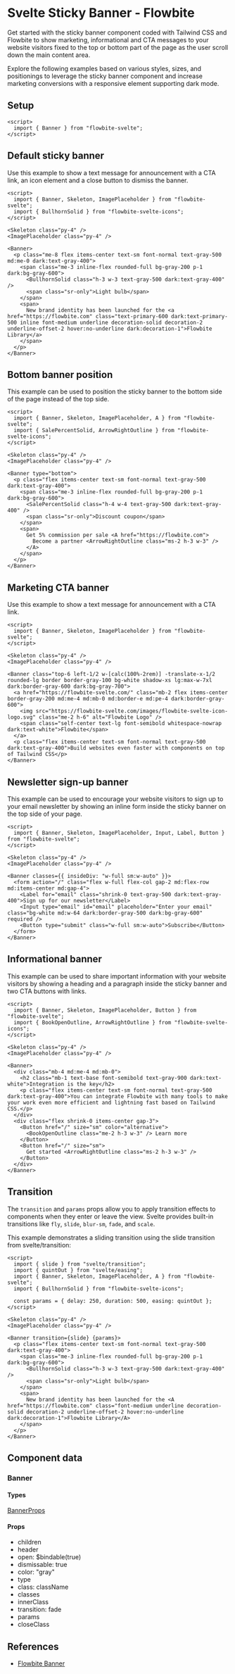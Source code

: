 # Svelte Sticky Banner - Flowbite


Get started with the sticky banner component coded with Tailwind CSS and Flowbite to show marketing, informational and CTA messages to your website visitors fixed to the top or bottom part of the page as the user scroll down the main content area.

Explore the following examples based on various styles, sizes, and positionings to leverage the sticky banner component and increase marketing conversions with a responsive element supporting dark mode.

## Setup

```svelte
<script>
  import { Banner } from "flowbite-svelte";
</script>
```

## Default sticky banner

Use this example to show a text message for announcement with a CTA link, an icon element and a close button to dismiss the banner.

```svelte
<script>
  import { Banner, Skeleton, ImagePlaceholder } from "flowbite-svelte";
  import { BullhornSolid } from "flowbite-svelte-icons";
</script>

<Skeleton class="py-4" />
<ImagePlaceholder class="py-4" />

<Banner>
  <p class="me-8 flex items-center text-sm font-normal text-gray-500 md:me-0 dark:text-gray-400">
    <span class="me-3 inline-flex rounded-full bg-gray-200 p-1 dark:bg-gray-600">
      <BullhornSolid class="h-3 w-3 text-gray-500 dark:text-gray-400" />
      <span class="sr-only">Light bulb</span>
    </span>
    <span>
      New brand identity has been launched for the <a href="https://flowbite.com" class="text-primary-600 dark:text-primary-500 inline font-medium underline decoration-solid decoration-2 underline-offset-2 hover:no-underline dark:decoration-1">Flowbite Library</a>
    </span>
  </p>
</Banner>
```

## Bottom banner position

This example can be used to position the sticky banner to the bottom side of the page instead of the top side.

```svelte
<script>
  import { Banner, Skeleton, ImagePlaceholder, A } from "flowbite-svelte";
  import { SalePercentSolid, ArrowRightOutline } from "flowbite-svelte-icons";
</script>

<Skeleton class="py-4" />
<ImagePlaceholder class="py-4" />

<Banner type="bottom">
  <p class="flex items-center text-sm font-normal text-gray-500 dark:text-gray-400">
    <span class="me-3 inline-flex rounded-full bg-gray-200 p-1 dark:bg-gray-600">
      <SalePercentSolid class="h-4 w-4 text-gray-500 dark:text-gray-400" />
      <span class="sr-only">Discount coupon</span>
    </span>
    <span>
      Get 5% commission per sale <A href="https://flowbite.com">
        Become a partner <ArrowRightOutline class="ms-2 h-3 w-3" />
      </A>
    </span>
  </p>
</Banner>
```

## Marketing CTA banner

Use this example to show a text message for announcement with a CTA link.

```svelte
<script>
  import { Banner, Skeleton, ImagePlaceholder } from "flowbite-svelte";
</script>

<Skeleton class="py-4" />
<ImagePlaceholder class="py-4" />

<Banner class="top-6 left-1/2 w-[calc(100%-2rem)] -translate-x-1/2 rounded-lg border border-gray-100 bg-white shadow-xs lg:max-w-7xl dark:border-gray-600 dark:bg-gray-700">
  <a href="https://flowbite-svelte.com/" class="mb-2 flex items-center border-gray-200 md:me-4 md:mb-0 md:border-e md:pe-4 dark:border-gray-600">
    <img src="https://flowbite-svelte.com/images/flowbite-svelte-icon-logo.svg" class="me-2 h-6" alt="Flowbite Logo" />
    <span class="self-center text-lg font-semibold whitespace-nowrap dark:text-white">Flowbite</span>
  </a>
  <p class="flex items-center text-sm font-normal text-gray-500 dark:text-gray-400">Build websites even faster with components on top of Tailwind CSS</p>
</Banner>
```

## Newsletter sign-up banner

This example can be used to encourage your website visitors to sign up to your email newsletter by showing an inline form inside the sticky banner on the top side of your page.

```svelte
<script>
  import { Banner, Skeleton, ImagePlaceholder, Input, Label, Button } from "flowbite-svelte";
</script>

<Skeleton class="py-4" />
<ImagePlaceholder class="py-4" />

<Banner classes={{ insideDiv: "w-full sm:w-auto" }}>
  <form action="/" class="flex w-full flex-col gap-2 md:flex-row md:items-center md:gap-4">
    <Label for="email" class="shrink-0 text-gray-500 dark:text-gray-400">Sign up for our newsletter</Label>
    <Input type="email" id="email" placeholder="Enter your email" class="bg-white md:w-64 dark:border-gray-500 dark:bg-gray-600" required />
    <Button type="submit" class="w-full sm:w-auto">Subscribe</Button>
  </form>
</Banner>
```

## Informational banner

This example can be used to share important information with your website visitors by showing a heading and a paragraph inside the sticky banner and two CTA buttons with links.

```svelte
<script>
  import { Banner, Skeleton, ImagePlaceholder, Button } from "flowbite-svelte";
  import { BookOpenOutline, ArrowRightOutline } from "flowbite-svelte-icons";
</script>

<Skeleton class="py-4" />
<ImagePlaceholder class="py-4" />

<Banner>
  <div class="mb-4 md:me-4 md:mb-0">
    <h2 class="mb-1 text-base font-semibold text-gray-900 dark:text-white">Integration is the key</h2>
    <p class="flex items-center text-sm font-normal text-gray-500 dark:text-gray-400">You can integrate Flowbite with many tools to make your work even more efficient and lightning fast based on Tailwind CSS.</p>
  </div>
  <div class="flex shrink-0 items-center gap-3">
    <Button href="/" size="sm" color="alternative">
      <BookOpenOutline class="me-2 h-3 w-3" /> Learn more
    </Button>
    <Button href="/" size="sm">
      Get started <ArrowRightOutline class="ms-2 h-3 w-3" />
    </Button>
  </div>
</Banner>
```

## Transition

The `transition` and `params` props allow you to apply transition effects to components when they enter or leave the view. Svelte provides built-in transitions like `fly`, `slide`, `blur-sm`, `fade`, and `scale`.

This example demonstrates a sliding transition using the slide transition from svelte/transition:

```svelte
<script>
  import { slide } from "svelte/transition";
  import { quintOut } from "svelte/easing";
  import { Banner, Skeleton, ImagePlaceholder, A } from "flowbite-svelte";
  import { BullhornSolid } from "flowbite-svelte-icons";

  const params = { delay: 250, duration: 500, easing: quintOut };
</script>

<Skeleton class="py-4" />
<ImagePlaceholder class="py-4" />

<Banner transition={slide} {params}>
  <p class="flex items-center text-sm font-normal text-gray-500 dark:text-gray-400">
    <span class="me-3 inline-flex rounded-full bg-gray-200 p-1 dark:bg-gray-600">
      <BullhornSolid class="h-3 w-3 text-gray-500 dark:text-gray-400" />
      <span class="sr-only">Light bulb</span>
    </span>
    <span>
      New brand identity has been launched for the <A href="https://flowbite.com" class="font-medium underline decoration-solid decoration-2 underline-offset-2 hover:no-underline dark:decoration-1">Flowbite Library</A>
    </span>
  </p>
</Banner>
```

## Component data

### Banner

#### Types

[BannerProps](https://github.com/themesberg/flowbite-svelte/blob/main/src/lib/types.ts#L230)

#### Props

- children
- header
- open: $bindable(true)
- dismissable: true
- color: "gray"
- type
- class: className
- classes
- innerClass
- transition: fade
- params
- closeClass


## References

- [Flowbite Banner](https://flowbite.com/docs/components/banner/)


